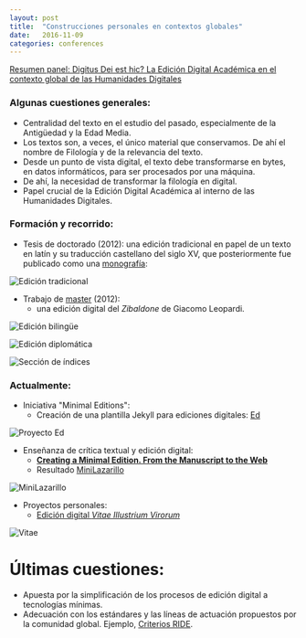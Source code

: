 ```yaml
---
layout: post
title:  "Construcciones personales en contextos globales"
date:   2016-11-09 
categories: conferences
---
```


[Resumen panel: Digitus Dei est hic? La Edición Digital Académica en el contexto global de las Humanidades Digitales](http://www.aacademica.org/aahd.congreso/tabs/program?session=110&block=27&vs=154)

### Algunas cuestiones generales: 

- Centralidad del texto en el estudio del pasado, especialmente de la Antigüedad y la Edad Media.
- Los textos son, a veces, el único material que conservamos. De ahí el nombre de Filología y de la relevancia del texto. 
- Desde un punto de vista digital, el texto debe transformarse en bytes, en datos informáticos, para ser procesados por una máquina.
- De ahí, la necesidad de transformar la filología en digital. 
- Papel crucial de la Edición Digital Académica al interno de las Humanidades Digitales. 

### Formación y recorrido:

- Tesis de doctorado (2012): una edición tradicional en papel de un texto en latín y su traducción castellano del siglo XV, que posteriormente fue publicado como una [monografía](http://www.brepols.net/Pages/ShowProduct.aspx?prod_id=IS-9782503556062-1): 

![Edición tradicional]({{site.url}}/materials/papers/Text-Rewired/img/print-edition-sections.png)
- Trabajo de [master](http://www.enc-sorbonne.fr/fr/rubrique-admissions/master-technologies-numeriques-appliquees-histoire) (2012): 
	* una edición digital del _Zibaldone_ de Giacomo Leopardi.

![Edición bilingüe]({{site.url}}/public/img/Zibal_01.png)

![Edición diplomática]({{site.url}}/public/img/Zibal_02.png)

![Sección de índices]({{site.url}}/public/img/Zibal_03.png)

### Actualmente:

- Iniciativa "Minimal Editions": 
	* Creación de una plantilla Jekyll para ediciones digitales: [Ed](http://elotroalex.github.io/ed/)

![Proyecto Ed]({{site.url}}/public/img/Ed.png)

- Enseñanza de crítica textual y edición digital: 
	* [**Creating a Minimal Edition. From the Manuscript to the Web**](http://localhost:4000/materials/syllabi/MinimalEditions.html)
	* Resultado [MiniLazarillo](http://minilazarillo.github.io/)

![MiniLazarillo]({{site.url}}/public/img/MiniLazarillo.png)

- Proyectos personales: 
	* [Edición digital *Vitae Illustrium Virorum*](https://alfonsodepalencia.github.io/Vitae/)

![Vitae]({{site.url}}/public/img/Vitae.png) 

# Últimas cuestiones: 

* Apuesta por la simplificación de los procesos de edición digital a tecnologías mínimas. 
* Adecuación con los estándares y las líneas de actuación propuestos por la comunidad global. Ejemplo, [Criterios RIDE](http://ride.i-d-e.de/reviewers/catalogue-criteria-for-reviewing-scholarly-digital-editions/).